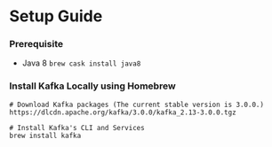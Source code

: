 # Setup Guide

### Prerequisite

- Java 8 `brew cask install java8`

### Install Kafka Locally using Homebrew

```shell
# Download Kafka packages (The current stable version is 3.0.0.)
https://dlcdn.apache.org/kafka/3.0.0/kafka_2.13-3.0.0.tgz

# Install Kafka's CLI and Services
brew install kafka
```